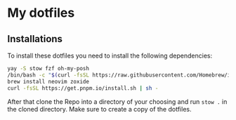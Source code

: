 # My dotfiles

## Installations

To install these dotfiles you need to install the following dependencies:
```bash
yay -S stow fzf oh-my-posh
/bin/bash -c "$(curl -fsSL https://raw.githubusercontent.com/Homebrew/install/HEAD/install.sh)"
brew install neovim zoxide
curl -fsSL https://get.pnpm.io/install.sh | sh -

```



After that clone the Repo into a directory of your choosing and run `stow .` in the cloned directory. Make sure to create a copy of the dotfiles.
